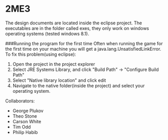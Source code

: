 # 2ME3

The design documents are located inside the eclipse project. The executables are in the folder called exes, they only work on windows operating systems (tested windows 8.1).

###Running the program for the first time
Often when running the game for the first time on your machine you will get a java.lang.UnsatisfiedLinkError. To fix this problem(using eclipse):
1) Open the project in the project explorer
2) Select JRE Systems Library, and click "Build Path" -> "Configure Build Path"
3) Select "Native library location" and click edit 
4) Navigate to the native folder(inside the project) and select your operating system. 



Collaborators:
  - George Plukov
  - Theo Stone
  - Carson White
  - Tim Odd
  - Philip Habib





